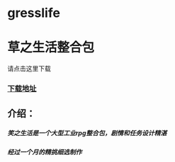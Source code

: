 # gresslife
# 草之生活整合包
请点击这里下载
### [下载地址](url.kamc.fun/ssway.htm)


## 介绍：
##### 笑之生活是一个大型工业rpg整合包，剧情和任务设计精湛
##### 经过一个月的精挑细选制作
